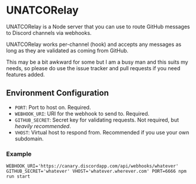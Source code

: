# UNATCORelay

UNATCORelay is a Node server that you can use to route GitHub messages to Discord channels via webhooks.

UNATCORelay works per-channel (hook) and accepts any messages as long as they are validated as coming from GitHub.

This may be a bit awkward for some but I am a busy man and this suits my needs, so please do use the issue tracker
and pull requests if you need features added.

## Environment Configuration

- `PORT`: Port to host on. Required.
- `WEBHOOK_URI`: URI for the webhook to send to. Required.
- `GITHUB_SECRET`: Secret key for validating requests. Not required, but *heavily recommended*.
- `VHOST`: Virtual host to respond from. Recommended if you use your own subdomain.

### Example

`WEBHOOK_URI='https://canary.discordapp.com/api/webhooks/whatever' GITHUB_SECRET='whatever' VHOST='whatever.wherever.com' PORT=6666 npm run start`
